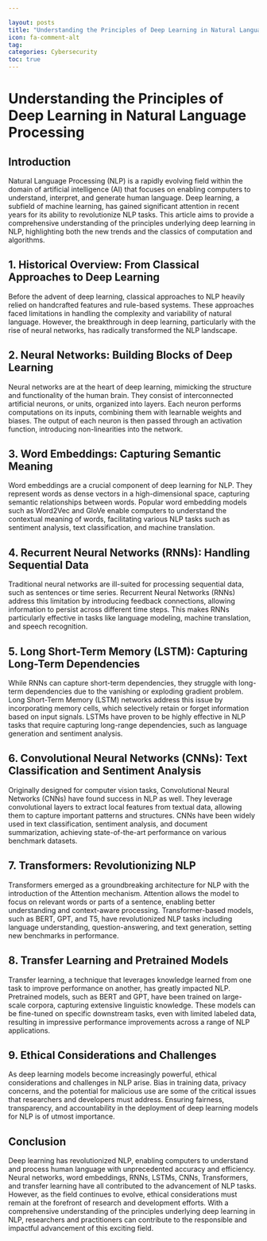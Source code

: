 ```yaml
---

layout: posts
title: "Understanding the Principles of Deep Learning in Natural Language Processing"
icon: fa-comment-alt
tag:      
categories: Cybersecurity
toc: true
---
```




# Understanding the Principles of Deep Learning in Natural Language Processing

## Introduction

Natural Language Processing (NLP) is a rapidly evolving field within the domain of artificial intelligence (AI) that focuses on enabling computers to understand, interpret, and generate human language. Deep learning, a subfield of machine learning, has gained significant attention in recent years for its ability to revolutionize NLP tasks. This article aims to provide a comprehensive understanding of the principles underlying deep learning in NLP, highlighting both the new trends and the classics of computation and algorithms.

## 1. Historical Overview: From Classical Approaches to Deep Learning

Before the advent of deep learning, classical approaches to NLP heavily relied on handcrafted features and rule-based systems. These approaches faced limitations in handling the complexity and variability of natural language. However, the breakthrough in deep learning, particularly with the rise of neural networks, has radically transformed the NLP landscape.

## 2. Neural Networks: Building Blocks of Deep Learning

Neural networks are at the heart of deep learning, mimicking the structure and functionality of the human brain. They consist of interconnected artificial neurons, or units, organized into layers. Each neuron performs computations on its inputs, combining them with learnable weights and biases. The output of each neuron is then passed through an activation function, introducing non-linearities into the network.

## 3. Word Embeddings: Capturing Semantic Meaning

Word embeddings are a crucial component of deep learning for NLP. They represent words as dense vectors in a high-dimensional space, capturing semantic relationships between words. Popular word embedding models such as Word2Vec and GloVe enable computers to understand the contextual meaning of words, facilitating various NLP tasks such as sentiment analysis, text classification, and machine translation.

## 4. Recurrent Neural Networks (RNNs): Handling Sequential Data

Traditional neural networks are ill-suited for processing sequential data, such as sentences or time series. Recurrent Neural Networks (RNNs) address this limitation by introducing feedback connections, allowing information to persist across different time steps. This makes RNNs particularly effective in tasks like language modeling, machine translation, and speech recognition.

## 5. Long Short-Term Memory (LSTM): Capturing Long-Term Dependencies

While RNNs can capture short-term dependencies, they struggle with long-term dependencies due to the vanishing or exploding gradient problem. Long Short-Term Memory (LSTM) networks address this issue by incorporating memory cells, which selectively retain or forget information based on input signals. LSTMs have proven to be highly effective in NLP tasks that require capturing long-range dependencies, such as language generation and sentiment analysis.

## 6. Convolutional Neural Networks (CNNs): Text Classification and Sentiment Analysis

Originally designed for computer vision tasks, Convolutional Neural Networks (CNNs) have found success in NLP as well. They leverage convolutional layers to extract local features from textual data, allowing them to capture important patterns and structures. CNNs have been widely used in text classification, sentiment analysis, and document summarization, achieving state-of-the-art performance on various benchmark datasets.

## 7. Transformers: Revolutionizing NLP

Transformers emerged as a groundbreaking architecture for NLP with the introduction of the Attention mechanism. Attention allows the model to focus on relevant words or parts of a sentence, enabling better understanding and context-aware processing. Transformer-based models, such as BERT, GPT, and T5, have revolutionized NLP tasks including language understanding, question-answering, and text generation, setting new benchmarks in performance.

## 8. Transfer Learning and Pretrained Models

Transfer learning, a technique that leverages knowledge learned from one task to improve performance on another, has greatly impacted NLP. Pretrained models, such as BERT and GPT, have been trained on large-scale corpora, capturing extensive linguistic knowledge. These models can be fine-tuned on specific downstream tasks, even with limited labeled data, resulting in impressive performance improvements across a range of NLP applications.

## 9. Ethical Considerations and Challenges

As deep learning models become increasingly powerful, ethical considerations and challenges in NLP arise. Bias in training data, privacy concerns, and the potential for malicious use are some of the critical issues that researchers and developers must address. Ensuring fairness, transparency, and accountability in the deployment of deep learning models for NLP is of utmost importance.

## Conclusion

Deep learning has revolutionized NLP, enabling computers to understand and process human language with unprecedented accuracy and efficiency. Neural networks, word embeddings, RNNs, LSTMs, CNNs, Transformers, and transfer learning have all contributed to the advancement of NLP tasks. However, as the field continues to evolve, ethical considerations must remain at the forefront of research and development efforts. With a comprehensive understanding of the principles underlying deep learning in NLP, researchers and practitioners can contribute to the responsible and impactful advancement of this exciting field.